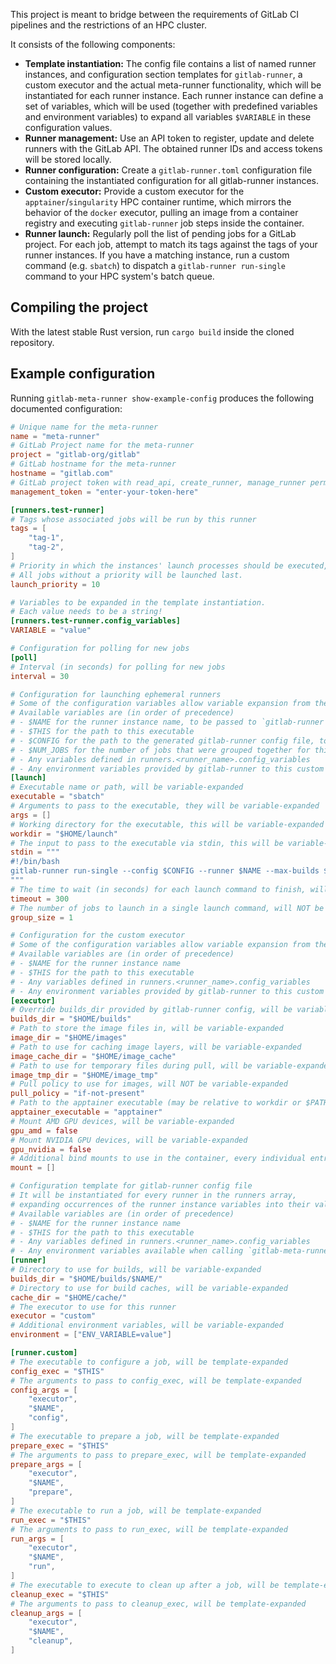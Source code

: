 This project is meant to bridge between the requirements of GitLab CI pipelines and the restrictions of an HPC cluster.

It consists of the following components:

- **Template instantiation:** The config file contains a list of named runner instances, and configuration section templates for `gitlab-runner`, a custom executor and the actual meta-runner functionality, which will be instantiated for each runner instance.
  Each runner instance can define a set of variables, which will be used (together with predefined variables and environment variables) to expand all variables `$VARIABLE` in these configuration values.
- **Runner management:** Use an API token to register, update and delete runners with the GitLab API. The obtained runner IDs and access tokens will be stored locally.
- **Runner configuration:** Create a `gitlab-runner.toml` configuration file containing the instantiated configuration for all gitlab-runner instances.
- **Custom executor:** Provide a custom executor for the `apptainer`/`singularity` HPC container runtime, which mirrors the behavior of the `docker` executor, pulling an image from a container registry and executing `gitlab-runner` job steps inside the container.
- **Runner launch:** Regularly poll the list of pending jobs for a GitLab project. For each job, attempt to match its tags against the tags of your runner instances. If you have a matching instance, run a custom command (e.g. `sbatch`) to dispatch a `gitlab-runner run-single` command to your HPC system's batch queue.

## Compiling the project

With the latest stable Rust version, run `cargo build` inside the cloned repository.

## Example configuration

Running `gitlab-meta-runner show-example-config` produces the following documented configuration:

```toml
# Unique name for the meta-runner
name = "meta-runner"
# GitLab Project name for the meta-runner
project = "gitlab-org/gitlab"
# GitLab hostname for the meta-runner
hostname = "gitlab.com"
# GitLab project token with read_api, create_runner, manage_runner permissions
management_token = "enter-your-token-here"

[runners.test-runner]
# Tags whose associated jobs will be run by this runner
tags = [
    "tag-1",
    "tag-2",
]
# Priority in which the instances' launch processes should be executed, higher priority means earlier launch.
# All jobs without a priority will be launched last.
launch_priority = 10

# Variables to be expanded in the template instantiation.
# Each value needs to be a string!
[runners.test-runner.config_variables]
VARIABLE = "value"

# Configuration for polling for new jobs
[poll]
# Interval (in seconds) for polling for new jobs
interval = 30

# Configuration for launching ephemeral runners
# Some of the configuration variables allow variable expansion from the runner instance variables
# Available variables are (in order of precedence)
# - $NAME for the runner instance name, to be passed to `gitlab-runner run-single --runner-name $NAME``
# - $THIS for the path to this executable
# - $CONFIG for the path to the generated gitlab-runner config file, to be passed to `gitlab-runner --config $CONFIG`
# - $NUM_JOBS for the number of jobs that were grouped together for this launch, to be passed to `gitlab-runner run-single --max-builds 1`
# - Any variables defined in runners.<runner_name>.config_variables
# - Any environment variables provided by gitlab-runner to this custom executor
[launch]
# Executable name or path, will be variable-expanded
executable = "sbatch"
# Arguments to pass to the executable, they will be variable-expanded
args = []
# Working directory for the executable, this will be variable-expanded
workdir = "$HOME/launch"
# The input to pass to the executable via stdin, this will be variable-expanded
stdin = """
#!/bin/bash
gitlab-runner run-single --config $CONFIG --runner $NAME --max-builds $NUM_JOBS --wait-timeout 1
"""
# The time to wait (in seconds) for each launch command to finish, will NOT be variable-expanded
timeout = 300
# The number of jobs to launch in a single launch command, will NOT be variable-expanded
group_size = 1

# Configuration for the custom executor
# Some of the configuration variables allow variable expansion from the runner instance variables
# Available variables are (in order of precedence)
# - $NAME for the runner instance name
# - $THIS for the path to this executable
# - Any variables defined in runners.<runner_name>.config_variables
# - Any environment variables provided by gitlab-runner to this custom executor
[executor]
# Override builds_dir provided by gitlab-runner config, will be variable-expanded
builds_dir = "$HOME/builds"
# Path to store the image files in, will be variable-expanded
image_dir = "$HOME/images"
# Path to use for caching image layers, will be variable-expanded
image_cache_dir = "$HOME/image_cache"
# Path to use for temporary files during pull, will be variable-expanded
image_tmp_dir = "$HOME/image_tmp"
# Pull policy to use for images, will NOT be variable-expanded
pull_policy = "if-not-present"
# Path to the apptainer executable (may be relative to workdir or $PATH), will be variable-expanded
apptainer_executable = "apptainer"
# Mount AMD GPU devices, will be variable-expanded
gpu_amd = false
# Mount NVIDIA GPU devices, will be variable-expanded
gpu_nvidia = false
# Additional bind mounts to use in the container, every individual entry will be variable-expanded
mount = []

# Configuration template for gitlab-runner config file
# It will be instantiated for every runner in the runners array,
# expanding occurrences of the runner instance variables into their values
# Available variables are (in order of precedence)
# - $NAME for the runner instance name
# - $THIS for the path to this executable
# - Any variables defined in runners.<runner_name>.config_variables
# - Any environment variables available when calling `gitlab-meta-runner (configure|show-config)`
[runner]
# Directory to use for builds, will be variable-expanded
builds_dir = "$HOME/builds/$NAME/"
# Directory to use for build caches, will be variable-expanded
cache_dir = "$HOME/cache/"
# The executor to use for this runner
executor = "custom"
# Additional environment variables, will be variable-expanded
environment = ["ENV_VARIABLE=value"]

[runner.custom]
# The executable to configure a job, will be template-expanded
config_exec = "$THIS"
# The arguments to pass to config_exec, will be template-expanded
config_args = [
    "executor",
    "$NAME",
    "config",
]
# The executable to prepare a job, will be template-expanded
prepare_exec = "$THIS"
# The arguments to pass to prepare_exec, will be template-expanded
prepare_args = [
    "executor",
    "$NAME",
    "prepare",
]
# The executable to run a job, will be template-expanded
run_exec = "$THIS"
# The arguments to pass to run_exec, will be template-expanded
run_args = [
    "executor",
    "$NAME",
    "run",
]
# The executable to execute to clean up after a job, will be template-expanded
cleanup_exec = "$THIS"
# The arguments to pass to cleanup_exec, will be template-expanded
cleanup_args = [
    "executor",
    "$NAME",
    "cleanup",
]
```
